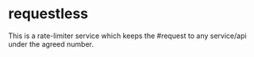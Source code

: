 # requestless

This is a rate-limiter service which keeps the #request to any service/api under the agreed number.
